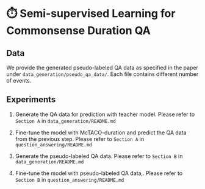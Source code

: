 # ⏱️ Semi-supervised Learning for Commonsense Duration QA

## Data
We provide the generated pseudo-labeled QA data as specified in the paper under `data_generation/pseudo_qa_data/`.
Each file contains different number of events.

## Experiments

1. Generate the QA data for prediction with teacher model.
Please refer to `Section A` in `data_generation/README.md`

2. Fine-tune the model with McTACO-duration and predict the QA data from the previous step.
Please refer to `Section A` in `question_answering/README.md`

3. Generate the pseudo-labeled QA data.
Please refer to `Section B` in `data_generation/README.md`

4. Fine-tune the model with pseudo-labeled QA data,.
Please refer to `Section B` in `question_answering/README.md`
